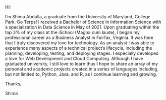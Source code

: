 Hi!

I’m Shima Abdulla, a graduate from the University of Maryland, College Park. Go Terps! I received a Bachelor of Science in Information Science with a specialization in Data Science in May of 2021. Upon graduating within the top 3% of my class at the iSchool (Magna cum laude), I began my professional career as a Business Analyst in Fairfax, Virginia. It was here that I truly discovered my love for technology. As an analyst I was able to experience many aspects of a technical project’s lifecycle, including the planning, developing, testing, and deploying stages. I especially developed a love for Web Development and Cloud Computing. Although I have graduated university, I still love to learn thus I hope to share an array of my personal and academic projects created in a series of languages including, but not limited to, Python, Java, and R, as I continue learning and growing.

Thanks,

Shima


